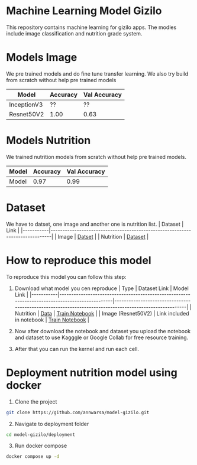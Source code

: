 # Machine Learning Model Gizilo
This repository contains machine learning for gizilo apps. The modles include image classification and nutrition grade system.

# Models Image
We pre trained models and do fine tune transfer learning. We also try build from scratch without help pre trained models

| Model       | Accuracy | Val Accuracy |
|-------------|----------|--------------|
| InceptionV3 | ??       | ??           |
| Resnet50V2  | 1.00     | 0.63         |


# Models Nutrition 
We trained nutrition models from scratch without help pre trained models.

| Model       | Accuracy | Val Accuracy |
|-------------|----------|--------------|
| Model       | 0.97     | 0.99         |

# Dataset
We have to datset, one image and another one is nutrition list.
| Dataset   | Link                                                                         |
|-----------|------------------------------------------------------------------------------|
| Image     | [Datset](https://github.com/giziloid/model-gizilo/tree/master/dataset-image) |
| Nutrition | [Dataset](https://github.com/giziloid/model-gizilo/tree/master/dataset-nutrition) |

# How to reproduce this model
To reproduce this model you can follow this step:
1. Download what model you cen reproduce 
| Type      | Dataset Link   | Model Link  |
|-----------|------------------------------------------------------------------------------------------------|--------------------------------------------------------------------------------------------------------|
| Nutrition | [Data](https://github.com/giziloid/model-gizilo/blob/master/models-nutrition/clean_data.csv) | [Train Notebook](https://github.com/giziloid/model-gizilo/blob/master/models-nutrition/train_nutrition.ipynb) |
| Image (Resnet50V2) | Link included in notebook | [Train Notebook](https://github.com/giziloid/model-gizilo/blob/master/models-image/resnet50v2/resnet50v2.ipynb) |

2. Now after download the notebook and dataset you upload the notebook and dataset to use Kagggle or Google Collab for free resource training.
3. After that you can run the kernel and run each cell.

# Deployment nutrition model using docker 
1. Clone the project
```bash
git clone https://github.com/annwarsa/model-gizilo.git
```

2. Navigate to deployment folder
```bash
cd model-gizilo/deployment
```

3. Run docker compose
```bash
docker compose up -d
```